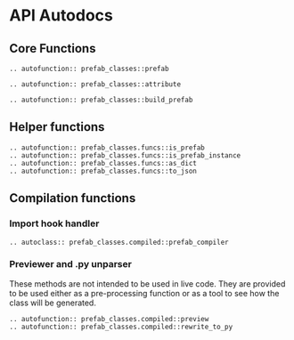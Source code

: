 # API Autodocs #

## Core Functions ##

```{eval-rst}
.. autofunction:: prefab_classes::prefab
```

```{eval-rst}
.. autofunction:: prefab_classes::attribute
```

```{eval-rst}
.. autofunction:: prefab_classes::build_prefab
```

## Helper functions ##

```{eval-rst}
.. autofunction:: prefab_classes.funcs::is_prefab
.. autofunction:: prefab_classes.funcs::is_prefab_instance
.. autofunction:: prefab_classes.funcs::as_dict
.. autofunction:: prefab_classes.funcs::to_json
```

## Compilation functions ##

### Import hook handler ###

```{eval-rst}
.. autoclass:: prefab_classes.compiled::prefab_compiler
```

### Previewer and .py unparser ###

These methods are not intended to be used in live code.
They are provided to be used either as a pre-processing 
function or as a tool to see how the class will be 
generated.

```{eval-rst}
.. autofunction:: prefab_classes.compiled::preview
.. autofunction:: prefab_classes.compiled::rewrite_to_py
```
